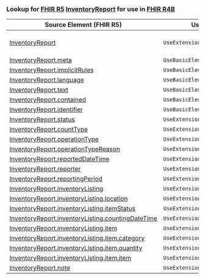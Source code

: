 ### Lookup for [FHIR R5](https://hl7.org/fhir/R5/) [InventoryReport](https://hl7.org/fhir/R5/InventoryReport.html) for use in [FHIR R4B](https://hl7.org/fhir/R4B/)

| Source Element (FHIR R5) | Usage | Target |
| -------------- | ----- | ------ |
| [InventoryReport](https://hl7.org/fhir/R5/InventoryReport.html#resource) | `UseExtension` | [http://hl7.org/fhir/5.0/StructureDefinition/extension-InventoryReport](StructureDefinition-ext-R5-InventoryReport.html) |
| [InventoryReport.meta](https://hl7.org/fhir/R5/InventoryReport.html#resource) | `UseBasicElement` | [Basic.meta](https://hl7.org/fhir/R4B/Basic.html#resource) |
| [InventoryReport.implicitRules](https://hl7.org/fhir/R5/InventoryReport.html#resource) | `UseBasicElement` | [Basic.implicitRules](https://hl7.org/fhir/R4B/Basic.html#resource) |
| [InventoryReport.language](https://hl7.org/fhir/R5/InventoryReport.html#resource) | `UseBasicElement` | [Basic.language](https://hl7.org/fhir/R4B/Basic.html#resource) |
| [InventoryReport.text](https://hl7.org/fhir/R5/InventoryReport.html#resource) | `UseBasicElement` | [Basic.text](https://hl7.org/fhir/R4B/Basic.html#resource) |
| [InventoryReport.contained](https://hl7.org/fhir/R5/InventoryReport.html#resource) | `UseBasicElement` | [Basic.contained](https://hl7.org/fhir/R4B/Basic.html#resource) |
| [InventoryReport.identifier](https://hl7.org/fhir/R5/InventoryReport.html#resource) | `UseBasicElement` | [Basic.identifier](https://hl7.org/fhir/R4B/Basic.html#resource) |
| [InventoryReport.status](https://hl7.org/fhir/R5/InventoryReport.html#resource) | `UseExtensionFromAncestor` | - |
| [InventoryReport.countType](https://hl7.org/fhir/R5/InventoryReport.html#resource) | `UseExtensionFromAncestor` | - |
| [InventoryReport.operationType](https://hl7.org/fhir/R5/InventoryReport.html#resource) | `UseExtensionFromAncestor` | - |
| [InventoryReport.operationTypeReason](https://hl7.org/fhir/R5/InventoryReport.html#resource) | `UseExtensionFromAncestor` | - |
| [InventoryReport.reportedDateTime](https://hl7.org/fhir/R5/InventoryReport.html#resource) | `UseExtensionFromAncestor` | - |
| [InventoryReport.reporter](https://hl7.org/fhir/R5/InventoryReport.html#resource) | `UseExtensionFromAncestor` | - |
| [InventoryReport.reportingPeriod](https://hl7.org/fhir/R5/InventoryReport.html#resource) | `UseExtensionFromAncestor` | - |
| [InventoryReport.inventoryListing](https://hl7.org/fhir/R5/InventoryReport.html#resource) | `UseExtensionFromAncestor` | - |
| [InventoryReport.inventoryListing.location](https://hl7.org/fhir/R5/InventoryReport.html#resource) | `UseExtensionFromAncestor` | - |
| [InventoryReport.inventoryListing.itemStatus](https://hl7.org/fhir/R5/InventoryReport.html#resource) | `UseExtensionFromAncestor` | - |
| [InventoryReport.inventoryListing.countingDateTime](https://hl7.org/fhir/R5/InventoryReport.html#resource) | `UseExtensionFromAncestor` | - |
| [InventoryReport.inventoryListing.item](https://hl7.org/fhir/R5/InventoryReport.html#resource) | `UseExtensionFromAncestor` | - |
| [InventoryReport.inventoryListing.item.category](https://hl7.org/fhir/R5/InventoryReport.html#resource) | `UseExtensionFromAncestor` | - |
| [InventoryReport.inventoryListing.item.quantity](https://hl7.org/fhir/R5/InventoryReport.html#resource) | `UseExtensionFromAncestor` | - |
| [InventoryReport.inventoryListing.item.item](https://hl7.org/fhir/R5/InventoryReport.html#resource) | `UseExtensionFromAncestor` | - |
| [InventoryReport.note](https://hl7.org/fhir/R5/InventoryReport.html#resource) | `UseExtensionFromAncestor` | - |
